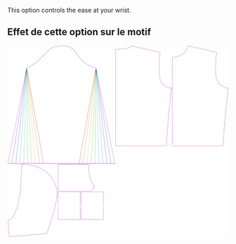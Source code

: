 
This option controls the ease at your wrist.


## Effet de cette option sur le motif
![This image shows the effect of this option by superimposing several variants that have a different value for this option](huey_cuffease_sample.svg "Effect of this option on the pattern")
